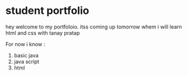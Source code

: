 # student portfolio

hey welcome to my portfoloio. itss coming up tomorrow whem i will learn html and css with tanay pratap 


For now i know :

1. basic java
2. java script
3. html  
